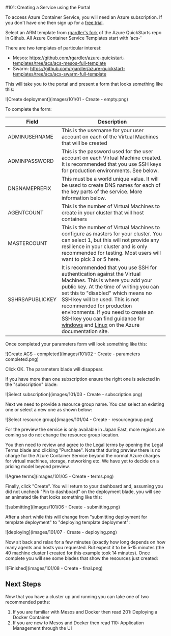 #101: Creating a Service using the Portal
 
To access Azure Container Service, you will need an Azure subscription. If you don't have one then sign up for a [free trial](http://www.windowsazure.com/en-us/pricing/free-trial/?WT.mc_id=AA4C1C935).
 
Select an ARM template from  [rgardler's fork](https://github.com/rgardler/azure-quickstart-templates) of the Azure QuickStarts repo in Github. All Azure Container Service Templates start with 'acs-'
 
There are two templates of particular interest:
 
* Mesos: https://github.com/rgardler/azure-quickstart-templates/tree/acs/acs-mesos-full-template
* Swarm: https://github.com/rgardler/azure-quickstart-templates/tree/acs/acs-swarm-full-template
 
This will take you to the portal and present a form that looks something like this:
 
 ![Create deployment](images/101/01 - Create - empty.png)
 
To complete the form:

Field           | Description
----------------|-----------
ADMINUSERNAME   | This is the username for your user account on each of the Virtual Machines that will be created
ADMINPASSWORD   | This is the password used for the user account on each Virtual Machine created. It is recommended that you use SSH keys for production environments. See below.
DNSNAMEPREFIX   | This must be a world unique value. It will be used to create DNS names for each of the key parts of the service. More information below.
AGENTCOUNT      | This is the number of Virtual Machines to create in your cluster that will host containers
MASTERCOUNT     | This is the number of Virtual Machines to configure as masters for your cluster. You can select 1, but this will not provide any resilience in your cluster and is only recommended for testing. Most users will want to pick 3 or 5 here.
SSHRSAPUBLICKEY	| It is recommended that you use SSH for authentication against the Virtual Machines. This is where you add your public key. At the time of writing you can set this to "disabled" which means no SSH key will be used. This is not recommended for production environments. If you need to create an SSH key you can find guidance for [windows](https://azure.microsoft.com/en-us/documentation/articles/virtual-machines-windows-use-ssh-key/) and [Linux](https://azure.microsoft.com/en-us/documentation/articles/virtual-machines-linux-use-ssh-key/) on the Azure documentation site.
 
Once completed your parameters form will look something like this:
 
 ![Create ACS - completed](images/101/02 - Create - parameters completed.png)
 
 
Click OK. The parameters blade will disappear.
 
If you have more than one subscription ensure the right one is selected in the "subscription" blade:
 
 ![Select subscription](images/101/03 - Create - subscription.png)	
 
Next we need to provide a resource group name. You can select an existing one or select a new one as shown below:
 
![Select resource group](images/101/04 - Create - resourcegroup.png) 
 
For the preview the service is only available in Japan East, more regions are coming so do not  change the resource group location.
 
You then need to review and agree to the Legal terms by opening the Legal Terms blade and clicking "Purchase". Note that during preview there is no charge for the Azure Container Service beyond the normal Azure charges for virtual machines, storage, networking etc. We have yet to decide on a pricing model beyond preview.
 
 ![Agree terms](images/101/05 - Create - terms.png)
 
Finally, click "Create". You will return to your dashboard and, assuming you did not uncheck "Pin to dashboard" on the deployment blade, you will see an animated tile that looks something like this:

![submitting](images/101/06 - Create - submitting.png) 
 
After a short while this will change from "submitting deployment for template deployment" to "deploying template deployment":
 
![deploying](images/101/07 - Create - deploying.png) 
 
Now sit back and relax for a few minutes (exactly how long depends on how many agents and hosts you requested. But expect it to be 5-15 minutes (the 40 machine cluster I created for this example took 14 minutes). Once complete you will see some blades that show the resources just created:
 
![Finished](images/101/08 - Create - final.png) 
 
## Next Steps
 
Now that you have a cluster up and running you can take one of two recommended paths:
 
1.	If you are familiar with Mesos and Docker then read 201: Deploying a Docker Container
2.	If you are new to Mesos and Docker then read 110: Application Management through the UI
 
 
